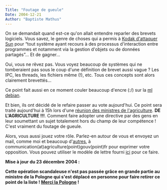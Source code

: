 ```yaml
---
Title: "Foutage de gueule"
Date: 2004-12-21
Author: "Baptiste Mathus"
---
```




On se demandait quand est-ce qu'on allait entendre reparler des brevets
logiciels. Vous savez, le genre de choses qui a permis à [Kodak
d'attaquer
Sun](http://solutions.journaldunet.com/0410/041005_kodak_sun.shtml) pour
“tout système ayant recours à des processus d'interaction entre
programmes et notamment via la gestion d'objets ou de données
partagés”... Et de gagner...

Oui, vous ne rêvez pas. Vous voyez beaucoup de systèmes qui ne
tomberaient pas sous le coup d'une définition de brevet aussi vague ?
Les IPC, les threads, les fichiers même (!), etc. Tous ces concepts sont
alors clairement brevettés...

Ce point fait aussi en ce moment couler beaucoup d'encre (:/) sur la [ml
debian](http://lists.debian.org/debian-user-french/2004/12/msg01606.html).

Et bien, ils ont décidé de le refaire passer au vote aujourd'hui. Ce
point sera traité aujourd'hui à 15h lors d'une [réunion des ministres de
l'agriculture](http://blog1.lemondeinformatique.fr/ingenierie_logicielle/2004/12/brevets_logicie.html).
**DE L'AGRICULTURE !!!**. Comment faire adopter une directive par des
gens en leur soumettant un sujet totalement hors du champ de leur
compétence ! C'est vraiment du foutage de gueule.

Alors, vous aussi jouez votre rôle. Parlez-en autour de vous et envoyez
un mail, comme moi et beaucoup
d'[autres](http://standblog.org/blog/2004/12/21/93113883-les-brevets-logiciels-passes-en-douce),
à communication(at)agriculture(point)gouv(point)fr pour exprimer votre
opposition. Vous pouvez utiliser le modèle de lettre fourni
[ici](http://demo.ffii.org/letter.fr.html) pour ce faire.

**Mise à jour du 23 décembre 2004 :**

**Cette opération scandaleuse n'est pas passée grâce en grande partie au
ministre de la Pologne qui s'est déplacé en personne pour faire retirer
ce point de la liste ! [Merci la Pologne](http://thankpoland.info/) !**

